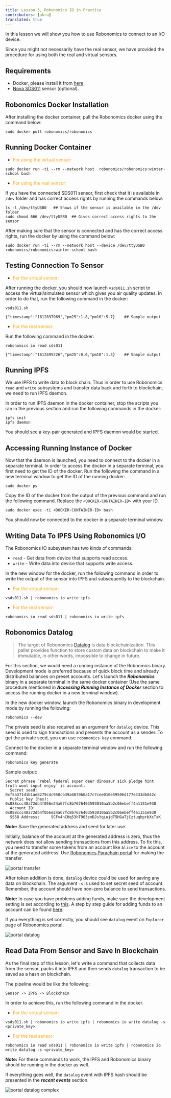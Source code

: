 ```yaml
---
title: Lesson 3, Robonomics IO in Practice 
contributors: [akru]
translated: true
---
```


In this lesson we will show you how to use Robonomics to connect to an I/O device. 

Since you might not necessarily have the real sensor, we have provided the procedure for using both the real and virtual sensors.

<!-- In the first section, we assume that you do not have the actual hardware, thus we would initially provide you with a simulated sensor that gives you info about the air quality.

In the second section, we would follow the same procedure as in section one but with the real sensor. Therefore, if you want to get the best experience, prepare the sensor mentioned in the requirement and jump to section 2. -->

## Requirements

* Docker, please install it from [here](https://docs.docker.com/engine/install/)
* [Nova SDS011](https://aqicn.org/sensor/sds011) sensor (optional).

## Robonomics Docker Installation

After installing the docker container, pull the Robonomics docker using the command below:

```
sudo docker pull robonomics/robonomics
```

## Running Docker Container

* <font color="orange">For using the virtual sensor:</font>
```
sudo docker run -ti --rm --network host  robonomics/robonomics:winter-school bash
```

* <font color="orange">For using the real sensor:</font>

If you have the connected SDS011 sensor, first check that it is available in `/dev` folder and has correct access rights by running the commands below:

```
ls -l /dev/ttyUSB0   ## Shows if the sensor is available in the /dev folder 
sudo chmod 666 /dev/ttyUSB0  ## Gives correct access rights to the sensor
```

After making sure that the sensor is connected and has the correct access rights, run the docker by using the command below:

```
sudo docker run -ti --rm --network host --device /dev/ttyUSB0 robonomics/robonomics:winter-school bash
```

## Testing Connection To Sensor

* <font color="orange">For the virtual sensor:</font>

After running the docker, you should now launch `vsds011.sh` script to access the virtual/simulated sensor which gives you air quality updates. In order to do that, run the following command in the docker:

```
vsds011.sh

{"timestamp":"1612837969","pm25":1.8,"pm10":5.7}    ## Sample output
```

* <font color="orange">For the real sensor:</font>

Run the following command in the docker:

```
robonomics io read sds011

{"timestamp":"1612495226","pm25":0.6,"pm10":1.3}    ## Sample output
```

<!-- After installing the docker, pull Robonomics docker image and run it using the commands below. Use `winter-school` tag during this lesson. -->


## Running IPFS

We use IPFS to write data to block chain. Thus in order to use Robonomics `read` and `write` subsystems and transfer data back and forth to blockchain, we need to run IPFS daemon.

In order to run IPFS daemon in the docker container, stop the scripts you ran in the previous section and run the following commands in the docker: 

```
ipfs init
ipfs daemon
```
You should see a key-pair generated and IPFS daemon would be started.

## Accessing Running Instance of Docker
Now that the daemon is launched, you need to connect to the docker in a separate terminal. In order to access the docker in a separate terminal, you first need to get the ID of the docker. Run the following the command in a new terminal window to get the ID of the running docker:

```
sudo docker ps
```
Copy the ID of the docker from the output of the previous command and  run the following command. Replace the `<DOCKER-CONTAINER-ID>` with your ID.

```
sudo docker exec -ti <DOCKER-CONTAINER-ID> bash
```
You should now be connected to the docker in a separate terminal window.

## Writing Data To IPFS Using Robonomics I/O

The Robonomics IO subsystem has two kinds of commands:

* `read` - Get data from device that supports read access.
* `write` - Write data into device that supports write access.

In the new window for the docker, run the following command in order to write the output of the sensor into IPFS and subsequently to the blockchain.

* <font color="orange">For the virtual sensor:</font>

```
vsds011.sh | robonomics io write ipfs
```

* <font color="orange">For the real sensor:</font>

```
robonomics io read sds011 | robonomics io write ipfs
```

## Robonomics Datalog

> The target of Robonomics [Datalog](https://crates.robonomics.network/robonomics_protocol/datalog/index.html) is data blockchainization. This pallet provides function to store custom data on blockchain to make it immutable, in other words, impossible to change in future.

For this section, we would need a running instance of the Robnomics binary. Development mode is preferred because of quick block time and already distributed balances on preset accounts. Let's launch the ***Robonomics*** binary in a separate terminal in the same docker container (Use the same procedure mentioned in ***Accessing Running Instance of Docker*** section to access the running docker in a new terminal window).

In the new docker window, launch the Robonomics binary in development mode by running the following:

```
robonomics --dev
```

The private seed is also required as an argument for `datalog` device. This seed is used to sign transactions and presents the account as a sender. To get the private seed, you can use `robonomics key` command.

Connect to the docker in a separate terminal window and run the following command:

```
robonomics key generate
```
Sample output:

```
Secret phrase `rebel federal super deer dinosaur sick pledge hint truth wool input enjoy` is account:
  Secret seed:      0xf5a371d1b1ae8279c4c950cb39a4070b0a17c7cee016e59506d177e433db842c
  Public key (hex): 0x088ccc48a72db4f056e24a67fc8b7676403593010aa5b2c06ebeff4a1151e930
  Account ID:       0x088ccc48a72db4f056e24a67fc8b7676403593010aa5b2c06ebeff4a1151e930
  SS58 Address:     5CFv4nCHq53hT963smDJsYqiujdT5HGaTjCztuqhprbXcTxK
```
 **Note:** Save the generated address and seed for later use.

Initially, balance of the account at the generated address is zero, thus the network does not allow sending transactions from this address. To fix this, you need to transfer some tokens from an account like `Alice` to the account at the generated address. Use [Robonomics Parachain portal](https://polkadot.js.org/apps/?rpc=wss%3A%2F%2Fkusama.rpc.robonomics.network%2F#/) for making the transfer.

![portal transfer](../images/ws_lesson3/transfer_funds.jpg)

After token addition is done, `datalog` device could be used for saving any data on blockchain. The argument `-s` is used to set secret seed of account. Remember, the account should have non-zero balance to send transactions.

**Note:** In case you have problems adding funds, make sure the development setting is set according to [this](https://wiki.robonomics.network/docs/en/troubleshooting/#couldnt-send-tokens-between-accounts). A step by step guide for adding funds to an account can be found [here](https://wiki.robonomics.network/docs/en/adding-funds-to-account-in-dapp/).

If you everything is set correctly,  you should see `datalog` event on `Explorer` page of Robonomics portal.

![portal datalog](../images/ws_lesson3/datalog_image.jpg)


## Read Data From Sensor and Save In Blockchain

As the final step of this lesson, let's write a command that collects data from the sensor, packs it into IPFS and then sends `datalog` transaction to be saved as a hash on blockchain.

The pipeline would be like the following:
```
Sensor -> IPFS -> Blockchain
```
In order to achieve this, run the following command in the docker.

* <font color="orange">For the virtual sensor:</font>
```
vsds011.sh | robonomics io write ipfs | robonomics io write datalog -s <private_key>
```

* <font color="orange">For the real sensor:</font>

```
robonomics io read sds011 | robonomics io write ipfs | robonomics io write datalog -s <private_key>
```
**Note:** For these commands to work, the IPFS and Robonomics binary should be running in the docker as well.

If everything goes well, the `datalog` event with IPFS hash should be presented in the ***recent events*** section. 

![portal datalog complex](../images/ws_lesson3/datalog_combined.jpg)

